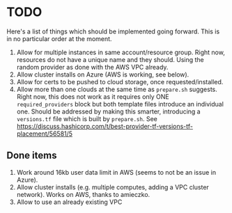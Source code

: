 # TODO

Here's a list of things which should be implemented going forward. This is in
no particular order at the moment.

1. Allow for multiple instances in same account/resource group. Right now,
   resources do not have a unique name and they should. Using the random
   provider as done with the AWS VPC already.
2. Allow cluster installs on Azure (AWS is working, see below).
3. Allow for certs to be pushed to cloud storage, once requested/installed.
4. Allow more than one clouds at the same time as `prepare.sh` suggests. Right
   now, this does not work as it requires only ONE `required_providers` block
   but both template files introduce an individual one. Should be addressed by
   making this smarter, introducing a `versions.tf` file which is built by
   `prepare.sh`. See
   <https://discuss.hashicorp.com/t/best-provider-tf-versions-tf-placement/56581/5>

## Done items

1. Work around 16kb user data limit in AWS (seems to not be an issue in Azure).
2. Allow cluster installs (e.g. multiple computes, adding a VPC cluster
   network). Works on AWS, thanks to amieczko.
3. Allow to use an already existing VPC
